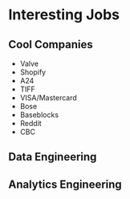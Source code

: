 # Interesting Jobs

## Cool Companies

- Valve
- Shopify
- A24
- TIFF
- VISA/Mastercard
- Bose
- Baseblocks
- Reddit
- CBC

## Data Engineering

## Analytics Engineering